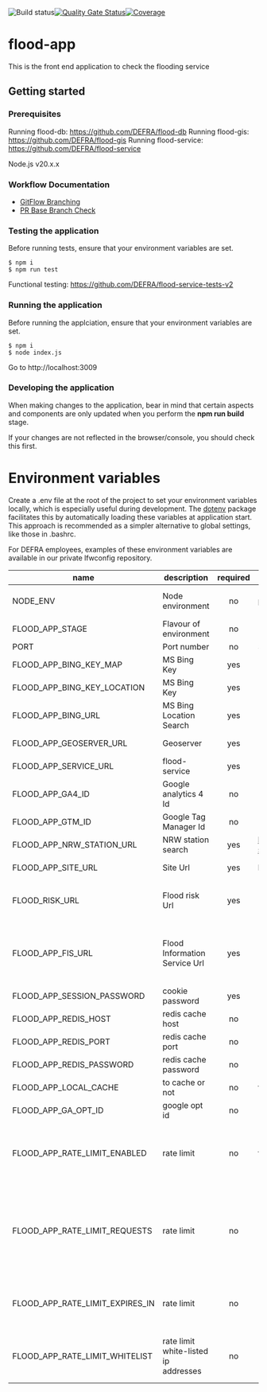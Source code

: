 ![Build status](https://github.com/DEFRA/flood-app/actions/workflows/ci.yml/badge.svg)[![Quality Gate Status](https://sonarcloud.io/api/project_badges/measure?project=DEFRA_flood-app&metric=alert_status)](https://sonarcloud.io/dashboard?id=DEFRA_flood-app)[![Coverage](https://sonarcloud.io/api/project_badges/measure?project=DEFRA_flood-app&metric=coverage)](https://sonarcloud.io/dashboard?id=DEFRA_flood-app)

# flood-app

This is the front end application to check the flooding service

## Getting started

### Prerequisites

Running flood-db: https://github.com/DEFRA/flood-db
Running flood-gis: https://github.com/DEFRA/flood-gis
Running flood-service: https://github.com/DEFRA/flood-service

Node.js v20.x.x

### Workflow Documentation

- [GitFlow Branching](docs/git-flow-branching.md)
- [PR Base Branch Check](docs/pr-base-branch-check.md)

### Testing the application

Before running tests, ensure that your environment variables are set.


```
$ npm i
$ npm run test
```

Functional testing: https://github.com/DEFRA/flood-service-tests-v2

### Running the application

Before running the applciation, ensure that your environment variables are set.

```
$ npm i
$ node index.js
```

Go to http://localhost:3009

### Developing the application

When making changes to the application, bear in mind that certain aspects and components are only updated when you perform the **npm run build** stage.

If your changes are not reflected in the browser/console, you should check this first.

# Environment variables

Create a .env file at the root of the project to set your environment variables locally, which is especially useful during development. The [dotenv](https://www.npmjs.com/package/dotenv) package facilitates this by automatically loading these variables at application start. This approach is recommended as a simpler alternative to global settings, like those in .bashrc. 

For DEFRA employees, examples of these environment variables are available in our private lfwconfig repository.

| name     | description      | required | default |            valid            |             notes             |
|----------|------------------|:--------:|---------|:---------------------------:|:-----------------------------:|
| NODE_ENV | Node environment |    no    | production | development, dev, test, tst, production |                               |
| FLOOD_APP_STAGE | Flavour of environment | no | '' | ||
| PORT     | Port number      |    no    | 3009    |                             |                               |
| FLOOD_APP_BING_KEY_MAP   | MS Bing Key  |    yes    |         |                             | For location search |
| FLOOD_APP_BING_KEY_LOCATION   | MS Bing Key  |    yes    |         |                             | For location search |
| FLOOD_APP_BING_URL   | MS Bing Location Search  |    yes    |         |                             | For location search |
| FLOOD_APP_GEOSERVER_URL   | Geoserver  |    yes    |         |                             | For maps ows |
| FLOOD_APP_SERVICE_URL   | flood-service  |    yes    |         |                             | For flood api |
| FLOOD_APP_GA4_ID   | Google analytics 4 Id |    no    |         |                             |  |
| FLOOD_APP_GTM_ID   | Google Tag Manager Id |    no    |         |                             |  |
| FLOOD_APP_NRW_STATION_URL | NRW station search  | yes | https://rivers-and-seas.naturalresources.wales/Station/ | |
| FLOOD_APP_SITE_URL   | Site Url  |    yes    | http://localhost:3009 |                             | For SEO metadata |
| FLOOD_RISK_URL   | Flood risk Url  |    yes    |  |                             | To link to correct flood risk environment |
| FLOOD_APP_FIS_URL   | Flood Information Service Url  |    yes    |  |                             | To link to correct flood information sevrvice environment |
| FLOOD_APP_SESSION_PASSWORD | cookie password | yes | | |
| FLOOD_APP_REDIS_HOST | redis cache host | no | | |  |
| FLOOD_APP_REDIS_PORT | redis cache port | no | | |  |
| FLOOD_APP_REDIS_PASSWORD | redis cache password | no | | | |
| FLOOD_APP_LOCAL_CACHE | to cache or not | no | false | |  |
| FLOOD_APP_GA_OPT_ID | google opt id | no | | |  |
| FLOOD_APP_RATE_LIMIT_ENABLED | rate limit  | no | false | | If set to true then all rate limit envvars need to be valid |
| FLOOD_APP_RATE_LIMIT_REQUESTS | rate limit  | no | | Number of total requests that can be made on a given path per user per period. Set to false to disable limiting requests per path per user. |  |
| FLOOD_APP_RATE_LIMIT_EXPIRES_IN | rate limit  | no | | Time (in milliseconds) of period for number of total requests |  |
| FLOOD_APP_RATE_LIMIT_WHITELIST | rate limit white-listed ip addresses | no | | Colon separated list of IPs to bypass rate limiting e.g. '1.1.1.1:2.2.2.2' |  |


